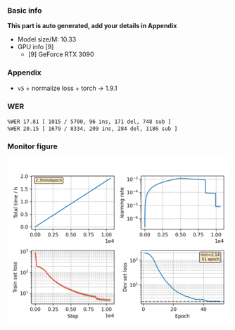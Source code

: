 ### Basic info

**This part is auto generated, add your details in Appendix**

* Model size/M: 10.33
* GPU info \[9\]
  * \[9\] GeForce RTX 3090

### Appendix

* `v5` + normalize loss + torch -> 1.9.1

### WER
```
%WER 17.81 [ 1015 / 5700, 96 ins, 171 del, 748 sub ]
%WER 20.15 [ 1679 / 8334, 209 ins, 284 del, 1186 sub ]
```

### Monitor figure
![monitor](./monitor.png)
